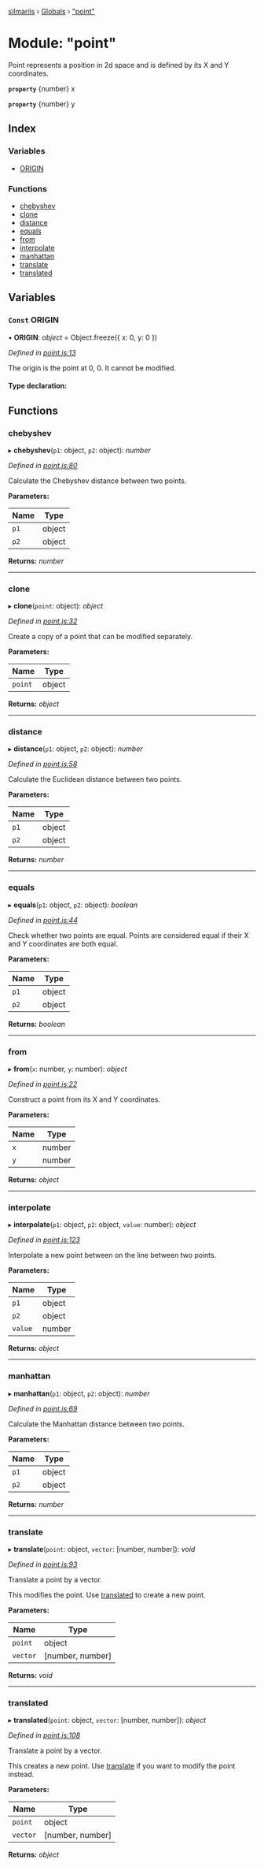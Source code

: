 [silmarils](../README.md) › [Globals](../globals.md) › ["point"](_point_.md)

# Module: "point"

Point represents a position in 2d space and is defined by its X and
Y coordinates.

**`property`** {number} x

**`property`** {number} y

## Index

### Variables

* [ORIGIN](_point_.md#const-origin)

### Functions

* [chebyshev](_point_.md#chebyshev)
* [clone](_point_.md#clone)
* [distance](_point_.md#distance)
* [equals](_point_.md#equals)
* [from](_point_.md#from)
* [interpolate](_point_.md#interpolate)
* [manhattan](_point_.md#manhattan)
* [translate](_point_.md#translate)
* [translated](_point_.md#translated)

## Variables

### `Const` ORIGIN

• **ORIGIN**: *object* = Object.freeze({ x: 0, y: 0 })

*Defined in [point.js:13](https://github.com/danprince/silmarils/blob/310dab5/point.js#L13)*

The origin is the point at 0, 0. It cannot be modified.

#### Type declaration:

## Functions

###  chebyshev

▸ **chebyshev**(`p1`: object, `p2`: object): *number*

*Defined in [point.js:80](https://github.com/danprince/silmarils/blob/310dab5/point.js#L80)*

Calculate the Chebyshev distance between two points.

**Parameters:**

Name | Type |
------ | ------ |
`p1` | object |
`p2` | object |

**Returns:** *number*

___

###  clone

▸ **clone**(`point`: object): *object*

*Defined in [point.js:32](https://github.com/danprince/silmarils/blob/310dab5/point.js#L32)*

Create a copy of a point that can be modified separately.

**Parameters:**

Name | Type |
------ | ------ |
`point` | object |

**Returns:** *object*

___

###  distance

▸ **distance**(`p1`: object, `p2`: object): *number*

*Defined in [point.js:58](https://github.com/danprince/silmarils/blob/310dab5/point.js#L58)*

Calculate the Euclidean distance between two points.

**Parameters:**

Name | Type |
------ | ------ |
`p1` | object |
`p2` | object |

**Returns:** *number*

___

###  equals

▸ **equals**(`p1`: object, `p2`: object): *boolean*

*Defined in [point.js:44](https://github.com/danprince/silmarils/blob/310dab5/point.js#L44)*

Check whether two points are equal. Points are considered equal if
their X and Y coordinates are both equal.

**Parameters:**

Name | Type |
------ | ------ |
`p1` | object |
`p2` | object |

**Returns:** *boolean*

___

###  from

▸ **from**(`x`: number, `y`: number): *object*

*Defined in [point.js:22](https://github.com/danprince/silmarils/blob/310dab5/point.js#L22)*

Construct a point from its X and Y coordinates.

**Parameters:**

Name | Type |
------ | ------ |
`x` | number |
`y` | number |

**Returns:** *object*

___

###  interpolate

▸ **interpolate**(`p1`: object, `p2`: object, `value`: number): *object*

*Defined in [point.js:123](https://github.com/danprince/silmarils/blob/310dab5/point.js#L123)*

Interpolate a new point between on the line between two points.

**Parameters:**

Name | Type |
------ | ------ |
`p1` | object |
`p2` | object |
`value` | number |

**Returns:** *object*

___

###  manhattan

▸ **manhattan**(`p1`: object, `p2`: object): *number*

*Defined in [point.js:69](https://github.com/danprince/silmarils/blob/310dab5/point.js#L69)*

Calculate the Manhattan distance between two points.

**Parameters:**

Name | Type |
------ | ------ |
`p1` | object |
`p2` | object |

**Returns:** *number*

___

###  translate

▸ **translate**(`point`: object, `vector`: [number, number]): *void*

*Defined in [point.js:93](https://github.com/danprince/silmarils/blob/310dab5/point.js#L93)*

Translate a point by a vector.

This modifies the point. Use [translated](_point_.md#translated) to create a new point.

**Parameters:**

Name | Type |
------ | ------ |
`point` | object |
`vector` | [number, number] |

**Returns:** *void*

___

###  translated

▸ **translated**(`point`: object, `vector`: [number, number]): *object*

*Defined in [point.js:108](https://github.com/danprince/silmarils/blob/310dab5/point.js#L108)*

Translate a point by a vector.

This creates a new point. Use [translate](_point_.md#translate) if you want to modify
the point instead.

**Parameters:**

Name | Type |
------ | ------ |
`point` | object |
`vector` | [number, number] |

**Returns:** *object*
